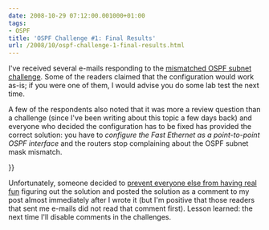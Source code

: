```yaml
---
date: 2008-10-29 07:12:00.001000+01:00
tags:
- OSPF
title: 'OSPF Challenge #1: Final Results'
url: /2008/10/ospf-challenge-1-final-results.html
---
```

I've received several e-mails responding to the [mismatched OSPF subnet challenge](https://blog.ipspace.net/2008/10/ospf-challenge-1-establish-ospf.html). Some of the readers claimed that the configuration would work as-is; if you were one of them, I would advise you do some lab test the next time.

A few of the respondents also noted that it was more a review question than a challenge (since I've been writing about this topic a few days back) and everyone who decided the configuration has to be fixed has provided the correct solution: you have to *configure the Fast Ethernet as a point-to-point OSPF interface* and the routers stop complaining about the OSPF subnet mask mismatch.
<!--more-->}}
Unfortunately, someone decided to [prevent everyone else from having real fun](https://blog.ipspace.net/2008/10/ospf-challenge-1-establish-ospf.html#1224310020000) figuring out the solution and posted the solution as a comment to my post almost immediately after I wrote it (but I'm positive that those readers that sent me e-mails did not read that comment first). Lesson learned: the next time I'll disable comments in the challenges.
